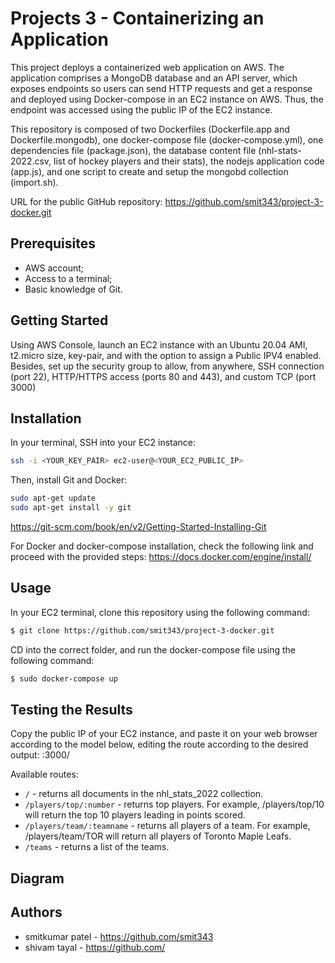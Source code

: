 # Projects 3  - Containerizing an Application

This project deploys a containerized web application on AWS. The application comprises a MongoDB database and an API server, which exposes endpoints so users can send HTTP requests and get a response and deployed using Docker-compose in an EC2 instance on AWS. Thus, the endpoint was accessed using the public IP of the EC2 instance.

This repository is composed of two Dockerfiles (Dockerfile.app and Dockerfile.mongodb), one docker-compose file (docker-compose.yml), one dependencies file (package.json), the database content file (nhl-stats-2022.csv, list of hockey players and their stats), the nodejs application code (app.js), and one script to create and setup the mongobd collection (import.sh).

URL for the public GitHub repository: https://github.com/smit343/project-3-docker.git

## Prerequisites

- AWS account;
- Access to a terminal;
- Basic knowledge of Git. 

## Getting Started

Using AWS Console, launch an EC2 instance with an Ubuntu 20.04 AMI, t2.micro size, key-pair, and with the option to assign a Public IPV4 enabled. Besides, set up the security group to allow, from anywhere, SSH connection (port 22), HTTP/HTTPS access (ports 80 and 443), and custom TCP (port 3000)

## Installation

In your terminal, SSH into your EC2 instance:

```sh
ssh -i <YOUR_KEY_PAIR> ec2-user@<YOUR_EC2_PUBLIC_IP>
```

Then, install Git and Docker:

```sh
sudo apt-get update
sudo apt-get install -y git
```
https://git-scm.com/book/en/v2/Getting-Started-Installing-Git

For Docker and docker-compose installation, check the following link and proceed with the provided steps:
https://docs.docker.com/engine/install/

## Usage

In your EC2 terminal, clone this repository using the following command:

```sh
$ git clone https://github.com/smit343/project-3-docker.git
```

CD into the correct folder, and run the docker-compose file using the following command:

```sh
$ sudo docker-compose up
```

## Testing the Results

Copy the public IP of your EC2 instance, and paste it on your web browser according to the model below, editing the route according to the desired output:
<PublicIPV4>:3000/

Available routes:

- `/` - returns all documents in the nhl_stats_2022 collection.
- `/players/top/:number` - returns top players. For example, /players/top/10 will return the top 10 players leading in points scored.
- `/players/team/:teamname` - returns all players of a team. For example, /players/team/TOR will return all players of Toronto Maple Leafs.
- `/teams` - returns a list of the teams.

## Diagram



## Authors

- smitkumar patel - https://github.com/smit343
- shivam tayal - https://github.com/
